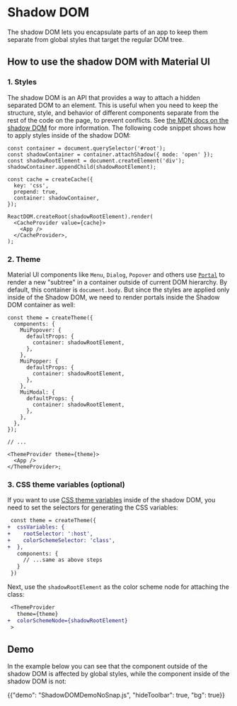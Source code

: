 # Shadow DOM

<p class="description">The shadow DOM lets you encapsulate parts of an app to keep them separate from global styles that target the regular DOM tree.</p>

## How to use the shadow DOM with Material UI

### 1. Styles

The shadow DOM is an API that provides a way to attach a hidden separated DOM to an element.
This is useful when you need to keep the structure, style, and behavior of different components separate from the rest of the code on the page, to prevent conflicts.
See [the MDN docs on the shadow DOM](https://developer.mozilla.org/en-US/docs/Web/API/Web_components/Using_shadow_DOM) for more information.
The following code snippet shows how to apply styles inside of the shadow DOM:

```tsx
const container = document.querySelector('#root');
const shadowContainer = container.attachShadow({ mode: 'open' });
const shadowRootElement = document.createElement('div');
shadowContainer.appendChild(shadowRootElement);

const cache = createCache({
  key: 'css',
  prepend: true,
  container: shadowContainer,
});

ReactDOM.createRoot(shadowRootElement).render(
  <CacheProvider value={cache}>
    <App />
  </CacheProvider>,
);
```

### 2. Theme

Material UI components like `Menu`, `Dialog`, `Popover` and others use [`Portal`](/material-ui/react-portal/) to render a new "subtree" in a container outside of current DOM hierarchy.
By default, this container is `document.body`.
But since the styles are applied only inside of the Shadow DOM, we need to render portals inside the Shadow DOM container as well:

```tsx
const theme = createTheme({
  components: {
    MuiPopover: {
      defaultProps: {
        container: shadowRootElement,
      },
    },
    MuiPopper: {
      defaultProps: {
        container: shadowRootElement,
      },
    },
    MuiModal: {
      defaultProps: {
        container: shadowRootElement,
      },
    },
  },
});

// ...

<ThemeProvider theme={theme}>
  <App />
</ThemeProvider>;
```

### 3. CSS theme variables (optional)

If you want to use [CSS theme variables](/material-ui/customization/css-theme-variables/overview/) inside of the shadow DOM, you need to set the selectors for generating the CSS variables:

```diff
 const theme = createTheme({
+  cssVariables: {
+    rootSelector: ':host',
+    colorSchemeSelector: 'class',
+  },
   components: {
     // ...same as above steps
   }
 })
```

Next, use the `shadowRootElement` as the color scheme node for attaching the class:

```diff
 <ThemeProvider
   theme={theme}
+  colorSchemeNode={shadowRootElement}
 >
```

## Demo

In the example below you can see that the component outside of the shadow DOM is affected by global styles, while the component inside of the shadow DOM is not:

{{"demo": "ShadowDOMDemoNoSnap.js", "hideToolbar": true, "bg": true}}
